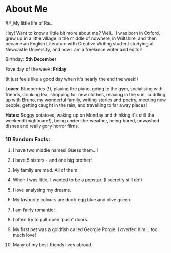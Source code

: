 # About Me 

##_My little life of Ra...

Hey! Want to know a little bit more about me? 
Well... I was born in Oxford, grew up in a little village in the middle of nowhere, in Wiltshire, and then became an English Literature with Creative Writing student studying at Newcastle University, and now I am a freelance writer and editor!
 
Birthday: **5th December**

Fave day of the week: **Friday**

(it just feels like a good day when it's nearly the end the week!)
 
**Loves:** Blueberries (!), playing the piano, going to the gym, socialising with friends, drinking tea, shopping for new clothes, relaxing in the sun, cuddling up with Bruno, my wonderful family, writing stories and poetry, meeting new people, getting caught in the rain, and travelling to far away places!
 
**Hates:** Soggy potatoes, waking up on Monday and thinking it's still the weekend (nightmare!), being under-the-weather, being bored, unwashed dishes and really gory horror films.
 
### 10 Random Facts: ###

1. I have two middle names! Guess them...!

2. I have 5 sisters - and one big brother!

3. My family are mad. All of them. 

4. When I was little, I wanted to be a popstar. (I secretly still do!)

5. I love analysing my dreams.

6. My favourite colours are duck-egg blue and olive green.

7. I am fairly romantic!

8. I often try to pull open 'push' doors.

9. My first pet was a goldfish called Georgie Porgie. I overfed him... too much love!

10. Many of my best friends lives abroad.
